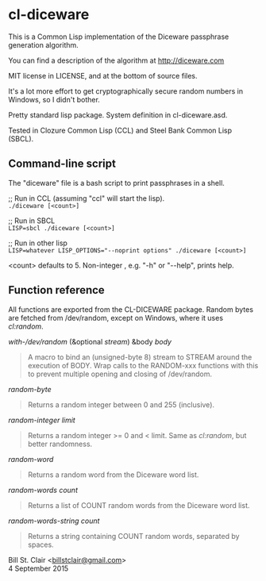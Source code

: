 # cl-diceware

This is a Common Lisp implementation of the Diceware passphrase generation algorithm.

You can find a description of the algorithm at http://diceware.com

MIT license in LICENSE, and at the bottom of source files.

It's a lot more effort to get cryptographically secure random numbers in Windows, so I didn't bother.

Pretty standard lisp package. System definition in cl-diceware.asd. 

Tested in Clozure Common Lisp (CCL) and Steel Bank Common Lisp (SBCL).

## Command-line script

The "diceware" file is a bash script to print passphrases in a shell.

;; Run in CCL (assuming "ccl" will start the lisp).<br/>
`./diceware [<count>]`

;; Run in SBCL<br/>
`LISP=sbcl ./diceware [<count>]`

;; Run in other lisp<br/>
`LISP=whatever LISP_OPTIONS="--noprint options" ./diceware [<count>]`

&lt;count&gt; defaults to 5. Non-integer <count>, e.g. "-h" or "--help", prints help.

## Function reference

All functions are exported from the CL-DICEWARE package. Random bytes are fetched from /dev/random, except on Windows, where it uses *cl:random*.

*with-/dev/random* (&optional _stream_) &body _body_

> A macro to bind an (unsigned-byte 8) stream to STREAM around the execution of BODY. Wrap calls to the RANDOM-xxx functions with this to prevent multiple opening and closing of /dev/random.

*random-byte*

> Returns a random integer between 0 and 255 (inclusive).

*random-integer* _limit_

> Returns a random integer >= 0 and < limit. Same as *cl:random*, but better randomness.

*random-word*

> Returns a random word from the Diceware word list.

*random-words* _count_

> Returns a list of COUNT random words from the Diceware word list.

*random-words-string* _count_

>Returns a string containing COUNT random words, separated by spaces.

Bill St. Clair &lt;billstclair@gmail.com&gt;<br/>
4 September 2015
